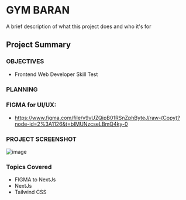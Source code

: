# GYM BARAN  


A brief description of what this project does and who it's for

## Project Summary



### OBJECTIVES

- Frontend Web Developer Skill Test


### PLANNING



### FIGMA for UI/UX:

  - https://www.figma.com/file/v9vUZQipB01RSnZphByteJ/raw-(Copy)?node-id=2%3A1126&t=bIMUNzcseLBmQ4ky-0
  
### PROJECT SCREENSHOT

![image](https://user-images.githubusercontent.com/65822873/217266713-1942da05-c76f-49e1-8889-6e37d802d23c.png)



### Topics Covered

- FIGMA to NextJs
- NextJs
- Tailwind CSS


